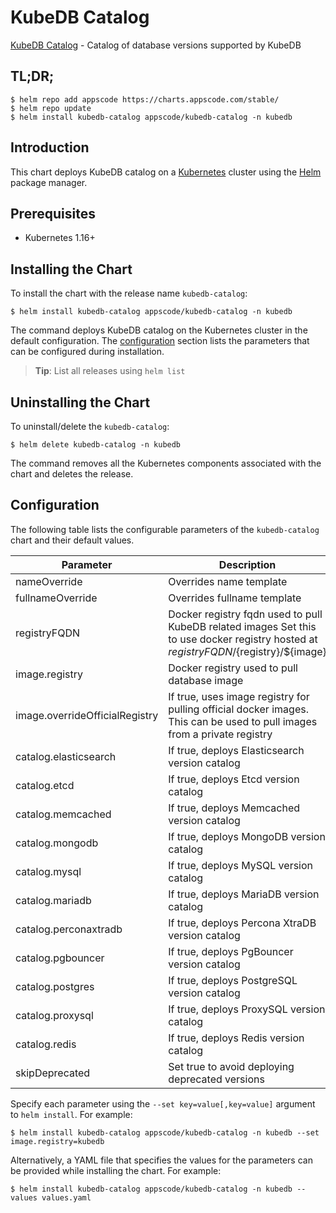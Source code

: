 # KubeDB Catalog

[KubeDB Catalog](https://github.com/kubedb) - Catalog of database versions supported by KubeDB

## TL;DR;

```console
$ helm repo add appscode https://charts.appscode.com/stable/
$ helm repo update
$ helm install kubedb-catalog appscode/kubedb-catalog -n kubedb
```

## Introduction

This chart deploys KubeDB catalog on a [Kubernetes](http://kubernetes.io) cluster using the [Helm](https://helm.sh) package manager.

## Prerequisites

- Kubernetes 1.16+

## Installing the Chart

To install the chart with the release name `kubedb-catalog`:

```console
$ helm install kubedb-catalog appscode/kubedb-catalog -n kubedb
```

The command deploys KubeDB catalog on the Kubernetes cluster in the default configuration. The [configuration](#configuration) section lists the parameters that can be configured during installation.

> **Tip**: List all releases using `helm list`

## Uninstalling the Chart

To uninstall/delete the `kubedb-catalog`:

```console
$ helm delete kubedb-catalog -n kubedb
```

The command removes all the Kubernetes components associated with the chart and deletes the release.

## Configuration

The following table lists the configurable parameters of the `kubedb-catalog` chart and their default values.

|           Parameter            |                                                              Description                                                               |       Default       |
|--------------------------------|----------------------------------------------------------------------------------------------------------------------------------------|---------------------|
| nameOverride                   | Overrides name template                                                                                                                | <code>""</code>     |
| fullnameOverride               | Overrides fullname template                                                                                                            | <code>""</code>     |
| registryFQDN                   | Docker registry fqdn used to pull KubeDB related images Set this to use docker registry hosted at ${registryFQDN}/${registry}/${image} | <code>""</code>     |
| image.registry                 | Docker registry used to pull database image                                                                                            | <code>kubedb</code> |
| image.overrideOfficialRegistry | If true, uses image registry for pulling official docker images. This can be used to pull images from a private registry               | <code>false</code>  |
| catalog.elasticsearch          | If true, deploys Elasticsearch version catalog                                                                                         | <code>true</code>   |
| catalog.etcd                   | If true, deploys Etcd version catalog                                                                                                  | <code>true</code>   |
| catalog.memcached              | If true, deploys Memcached version catalog                                                                                             | <code>true</code>   |
| catalog.mongodb                | If true, deploys MongoDB version catalog                                                                                               | <code>true</code>   |
| catalog.mysql                  | If true, deploys MySQL version catalog                                                                                                 | <code>true</code>   |
| catalog.mariadb                | If true, deploys MariaDB version catalog                                                                                               | <code>true</code>   |
| catalog.perconaxtradb          | If true, deploys Percona XtraDB version catalog                                                                                        | <code>true</code>   |
| catalog.pgbouncer              | If true, deploys PgBouncer version catalog                                                                                             | <code>true</code>   |
| catalog.postgres               | If true, deploys PostgreSQL version catalog                                                                                            | <code>true</code>   |
| catalog.proxysql               | If true, deploys ProxySQL version catalog                                                                                              | <code>true</code>   |
| catalog.redis                  | If true, deploys Redis version catalog                                                                                                 | <code>true</code>   |
| skipDeprecated                 | Set true to avoid deploying deprecated versions                                                                                        | <code>true</code>   |


Specify each parameter using the `--set key=value[,key=value]` argument to `helm install`. For example:

```console
$ helm install kubedb-catalog appscode/kubedb-catalog -n kubedb --set image.registry=kubedb
```

Alternatively, a YAML file that specifies the values for the parameters can be provided while
installing the chart. For example:

```console
$ helm install kubedb-catalog appscode/kubedb-catalog -n kubedb --values values.yaml
```
